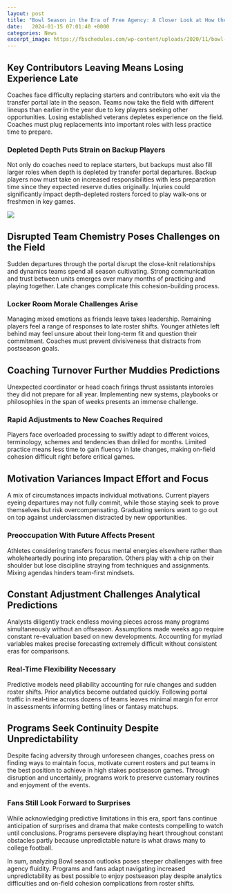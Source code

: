 ```yaml
---
layout: post
title: "Bowl Season in the Era of Free Agency: A Closer Look at How the Transfer Portal Impacts Postseason Matchups and Predictions"
date:   2024-01-15 07:01:40 +0000
categories: News
excerpt_image: https://fbschedules.com/wp-content/uploads/2020/11/bowl-season-projections-768x994.jpg
---
```

## Key Contributors Leaving Means Losing Experience Late

Coaches face difficulty replacing starters and contributors who exit via the transfer portal late in the season. Teams now take the field with different lineups than earlier in the year due to key players seeking other opportunities. Losing established veterans depletes experience on the field. Coaches must plug replacements into important roles with less practice time to prepare.

### Depleted Depth Puts Strain on Backup Players

Not only do coaches need to replace starters, but backups must also fill larger roles when depth is depleted by transfer portal departures. Backup players now must take on increased responsibilities with less preparation time since they expected reserve duties originally. Injuries could significantly impact depth-depleted rosters forced to play walk-ons or freshmen in key games.


![](https://fbschedules.com/wp-content/uploads/2020/11/bowl-season-projections-768x994.jpg)
## Disrupted Team Chemistry Poses Challenges on the Field

Sudden departures through the portal disrupt the close-knit relationships and dynamics teams spend all season cultivating. Strong communication and trust between units emerges over many months of practicing and playing together. Late changes complicate this cohesion-building process. 

### Locker Room Morale Challenges Arise 

Managing mixed emotions as friends leave takes leadership. Remaining players feel a range of responses to late roster shifts. Younger athletes left behind may feel unsure about their long-term fit and question their commitment. Coaches must prevent divisiveness that distracts from postseason goals.

## Coaching Turnover Further Muddies Predictions

Unexpected coordinator or head coach firings thrust assistants intoroles they did not prepare for all year. Implementing new systems, playbooks or philosophies in the span of weeks presents an immense challenge. 

### Rapid Adjustments to New Coaches Required

Players face overloaded processing to swiftly adapt to different voices, terminology, schemes and tendencies than drilled for months. Limited practice means less time to gain fluency in late changes, making on-field cohesion difficult right before critical games. 

## Motivation Variances Impact Effort and Focus 

A mix of circumstances impacts individual motivations. Current players eyeing departures may not fully commit, while those staying seek to prove themselves but risk overcompensating. Graduating seniors want to go out on top against underclassmen distracted by new opportunities.

### Preoccupation With Future Affects Present 

Athletes considering transfers focus mental energies elsewhere rather than wholeheartedly pouring into preparation. Others play with a chip on their shoulder but lose discipline straying from techniques and assignments. Mixing agendas hinders team-first mindsets.  

## Constant Adjustment Challenges Analytical Predictions

Analysts diligently track endless moving pieces across many programs simultaneously without an offseason. Assumptions made weeks ago require constant re-evaluation based on new developments. Accounting for myriad variables makes precise forecasting extremely difficult without consistent eras for comparisons.

### Real-Time Flexibility Necessary 

Predictive models need pliability accounting for rule changes and sudden roster shifts. Prior analytics become outdated quickly. Following portal traffic in real-time across dozens of teams leaves minimal margin for error in assessments informing betting lines or fantasy matchups. 

## Programs Seek Continuity Despite Unpredictability  

Despite facing adversity through unforeseen changes, coaches press on finding ways to maintain focus, motivate current rosters and put teams in the best position to achieve in high stakes postseason games. Through disruption and uncertainly, programs work to preserve customary routines and enjoyment of the events. 

### Fans Still Look Forward to Surprises

While acknowledging predictive limitations in this era, sport fans continue anticipation of surprises and drama that make contests compelling to watch until conclusions. Programs persevere displaying heart throughout constant obstacles partly because unpredictable nature is what draws many to college football.

In sum, analyzing Bowl season outlooks poses steeper challenges with free agency fluidity. Programs and fans adapt navigating increased unpredictability as best possible to enjoy postseason play despite analytics difficulties and on-field cohesion complications from roster shifts.